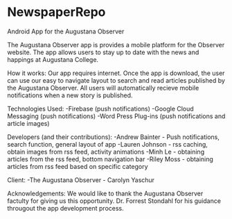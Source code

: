 # NewspaperRepo
Android App for the Augustana Observer

The Augustana Observer app is provides a mobile platform for the Observer website. The app allows users to stay up to
date with the news and happings at Augustana College. 

How it works:
Our app requires internet. 
Once the app is download, the user can use our easy to navigate layout to search and read articles published by the Augustana Observer. 
All users will automatically recieve mobile notifications when a new story is published. 

Technologies Used:
-Firebase (push notifications)
-Google Cloud Messaging (push notifications)
-Word Press Plug-ins (push notifications and article images)


Developers (and their contributions):
-Andrew Bainter - Push notifications, search function, general layout of app
-Lauren Johnson - rss caching, obtain images from rss feed, activity animations
-Minh Le - obtaining articles from the rss feed, bottom navigation bar
-Riley Moss - obtaining articles from rss feed based on specific category

Client:
-The Augustana Observer - Carolyn Yaschur

Acknowledgements:
We would like to thank the Augustana Observer factulty for giving us this opportunity. Dr. Forrest Stondahl
for his guidance througout the app development process. 

